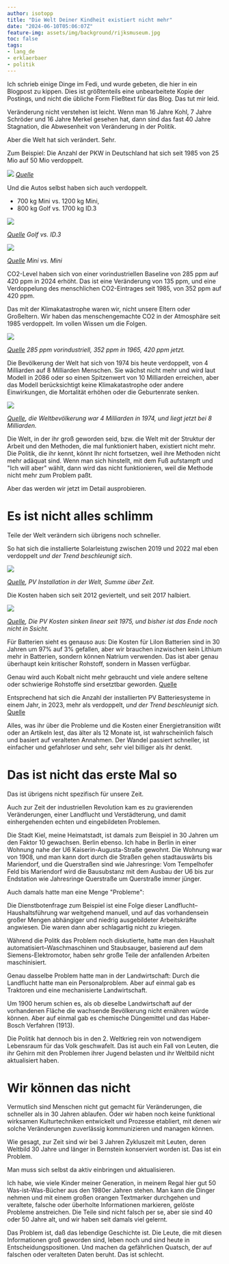 ```yaml
---
author: isotopp
title: "Die Welt Deiner Kindheit existiert nicht mehr"
date: "2024-06-10T05:06:07Z"
feature-img: assets/img/background/rijksmuseum.jpg
toc: false
tags:
- lang_de
- erklaerbaer
- politik
---
```


Ich schrieb einige Dinge im Fedi, und wurde gebeten, die hier in ein Blogpost zu kippen.
Dies ist größtenteils eine unbearbeitete Kopie der Postings, und nicht die übliche Form Fließtext für das Blog.
Das tut mir leid.

Veränderung nicht verstehen ist leicht.
Wenn man 16 Jahre Kohl, 7 Jahre Schröder und 16 Jahre Merkel gesehen hat, dann sind das fast 40 Jahre Stagnation,
die Abwesenheit von Veränderung in der Politik.

Aber die Welt hat sich verändert. Sehr.

Zum Beispiel:
Die Anzahl der PKW in Deutschland hat sich seit 1985 von 25 Mio auf 50 Mio verdoppelt.

[![](/uploads/2024/06/welt-01.png)](https://de.statista.com/statistik/daten/studie/12131/umfrage/pkw-bestand-in-deutschland/)
*[Quelle](https://de.statista.com/statistik/daten/studie/12131/umfrage/pkw-bestand-in-deutschland/)*

Und die Autos selbst haben sich auch verdoppelt.

- 700 kg Mini vs. 1200 kg Mini,
- 800 kg Golf vs. 1700 kg ID.3

[![](/uploads/2024/06/welt-02.png)](https://www.carsized.com/en/cars/compare/volkswagen-golf-1983-5-door-hatchback-vs-volkswagen-id3-2019-5-door-hatchback/rear/)

*[Quelle](https://www.carsized.com/en/cars/compare/volkswagen-golf-1983-5-door-hatchback-vs-volkswagen-id3-2019-5-door-hatchback/rear/) Golf vs. ID.3*

[![](/uploads/2024/06/welt-03.png)](https://www.carsized.com/en/cars/compare/mini-cooper-1990-3-door-hatchback-vs-mini-cooper-2013-3-door-hatchback/rear/)

*[Quelle](https://www.carsized.com/en/cars/compare/mini-cooper-1990-3-door-hatchback-vs-mini-cooper-2013-3-door-hatchback/rear/) Mini vs. Mini*


CO2-Level haben sich von einer vorindustriellen Baseline von 285 ppm auf 420 ppm in 2024 erhöht.
Das ist eine Veränderung von 135 ppm, und eine Verdoppelung des menschlichen CO2-Eintrages seit 1985,
von 352 ppm auf 420 ppm.

Das mit der Klimakatastrophe waren wir, nicht unsere Eltern oder Großeltern.
Wir haben das menschengemachte CO2 in der Atmosphäre seit 1985 verdoppelt.
Im vollen Wissen um die Folgen.

[![](/uploads/2024/06/welt-04.png)](https://ourworldindata.org/grapher/co2-long-term-concentration?time=1800..latest)

*[Quelle](https://ourworldindata.org/grapher/co2-long-term-concentration?time=1800..latest) 285 ppm vorindustriell, 
352 ppm in 1965, 420 ppm jetzt.*

Die Bevölkerung der Welt hat sich von 1974 bis heute verdoppelt,
von 4 Milliarden auf 8 Milliarden Menschen.
Sie wächst nicht mehr und wird laut Modell in 2086 oder so einen Spitzenwert von 10 Milliarden erreichen,
aber das Modell berücksichtigt keine Klimakatastrophe oder andere Einwirkungen, 
die Mortalität erhöhen oder die Geburtenrate senken.

[![](/uploads/2024/06/welt-05.png)](https://ourworldindata.org/grapher/population?time=1800..latest&country=~OWID_WRL)

*[Quelle](https://ourworldindata.org/grapher/population?time=1800..latest&country=~OWID_WRL), 
die Weltbevölkerung war 4 Milliarden in 1974, und liegt jetzt bei 8 Milliarden.*

Die Welt, in der ihr groß geworden seid, bzw. die Welt mit der Struktur der Arbeit und den Methoden, 
die mal funktioniert haben, existiert nicht mehr.
Die Politik, die ihr kennt, könnt Ihr nicht fortsetzen, weil ihre Methoden nicht mehr adäquat sind.
Wenn man sich hinstellt, mit dem Fuß aufstampft und "Ich will aber" wählt, 
dann wird das nicht funktionieren, weil die Methode nicht mehr zum Problem paßt.

Aber das werden wir jetzt im Detail ausprobieren.

# Es ist nicht alles schlimm

Teile der Welt verändern sich übrigens noch schneller.

So hat sich die installierte Solarleistung zwischen 2019 und 2022 mal eben verdoppelt
*und der Trend beschleunigt sich*.

[![](/uploads/2024/06/welt-06.png)](https://ourworldindata.org/grapher/installed-solar-pv-capacity)

*[Quelle](https://ourworldindata.org/grapher/installed-solar-pv-capacity), PV Installation in der Welt, Summe über Zeit.*

Die Kosten haben sich seit 2012 geviertelt, und seit 2017 halbiert.

[![](/uploads/2024/06/welt-07.png)](https://ourworldindata.org/grapher/solar-pv-prices)

*[Quelle](https://ourworldindata.org/grapher/solar-pv-prices), Die PV Kosten sinken linear seit 1975, 
und bisher ist das Ende noch nicht in Ssicht.*

Für Batterien sieht es genauso aus:
Die Kosten für LiIon Batterien sind in 30 Jahren um 97% auf 3% gefallen, 
aber wir brauchen inzwischen kein Lithium mehr in Batterien, sondern können Natrium verwenden.
Das ist aber genau überhaupt kein kritischer Rohstoff, sondern in Massen verfügbar.

Genau wird auch Kobalt nicht mehr gebraucht und viele andere seltene oder schwierige Rohstoffe sind ersetztbar geworden.
[Quelle](https://www.weltderphysik.de/gebiet/technik/nachrichten/2023/energiespeicher-lithium-ionen-batterie-ohne-kobalt/)

Entsprechend hat sich die Anzahl der installierten PV Batteriesysteme in einem Jahr, in 2023, mehr als verdoppelt,
*und der Trend beschleunigt sich.* [Quelle](https://renewablesnow.com/news/germanys-solar-battery-capacity-doubles-in-2023-846621/)

Alles, was ihr über die Probleme und die Kosten einer Energietransition wißt oder an Artikeln lest,
das älter als 12 Monate ist, ist wahrscheinlich falsch und basiert auf veralteten Annahmen.
Der Wandel passiert schneller, ist einfacher und gefahrloser und sehr, sehr viel billiger als ihr denkt.

# Das ist nicht das erste Mal so

Das ist übrigens nicht spezifisch für unsere Zeit.

Auch zur Zeit der industriellen Revolution kam es zu gravierenden Veränderungen, einer Landflucht und Verstädterung,
und damit einhergehenden echten und eingebildeten Problemen.

Die Stadt Kiel, meine Heimatstadt, ist damals zum Beispiel in 30 Jahren um den Faktor 10 gewachsen.
Berlin ebenso. 
Ich habe in Berlin in einer Wohnung nahe der U6 Kaiserin-Augusta-Straße gewohnt. 
Die Wohnung war von 1908, und man kann dort durch die Straßen gehen stadtauswärts bis Mariendorf, 
und die Querstraßen sind wie Jahresringe:
Vom Tempelhofer Feld bis Mariendorf wird die Bausubstanz mit dem Ausbau der U6 
bis zur Endstation wie Jahresringe Querstraße um Querstraße immer jünger.

Auch damals hatte man eine Menge "Probleme":

Die Dienstbotenfrage zum Beispiel ist eine Folge dieser Landflucht–Haushaltsführung war weitgehend manuell, 
und auf das vorhandensein großer Mengen abhängiger und niedrig ausgebildeter Arbeitskräfte angwiesen.
Die waren dann aber schlagartig nicht zu kriegen.

Während die Politk das Problem noch diskutierte, 
hatte man den Haushalt automatisiert–Waschmaschinen und Staubsauger, 
basierend auf dem Siemens-Elektromotor,
haben sehr große Teile der anfallenden Arbeiten maschinisiert.

Genau dasselbe Problem hatte man in der Landwirtschaft: 
Durch die Landflucht hatte man ein Personalproblem.
Aber auf einmal gab es Traktoren und eine mechanisierte Landwirtschaft.

Um 1900 herum schien es,
als ob dieselbe Landwirtschaft auf der vorhandenen Fläche die wachsende Bevölkerung nicht ernähren würde können.
Aber auf einmal gab es chemische Düngemittel und das Haber-Bosch Verfahren (1913).

Die Politik hat dennoch bis in den 2. Weltkrieg rein von notwendigem Lebensraum für das Volk geschwafelt.
Das ist auch ein Fall von Leuten, 
die ihr Gehirn mit den Problemen ihrer Jugend belasten und ihr Weltbild nicht aktualisiert haben.

# Wir können das nicht

Vermutlich sind Menschen nicht gut gemacht für Veränderungen, die schneller als in 30 Jahren ablaufen.
Oder wir haben noch keine funktional wirksamen Kulturtechniken entwickelt und Prozesse etabliert,
mit denen wir solche Veränderungen zuverlässig kommunizieren und managen können.

Wie gesagt, zur Zeit sind wir bei 3 Jahren Zykluszeit mit Leuten, 
deren Weltbild 30 Jahre und länger in Bernstein konserviert worden ist. 
Das ist ein Problem.

Man muss sich selbst da aktiv einbringen und aktualisieren.

Ich habe, wie viele Kinder meiner Generation, 
in meinem Regal hier gut 50 Was-ist-Was-Bücher aus den 1980er Jahren stehen.
Man kann die Dinger nehmen und mit einem großen orangen Textmarker durchgehen und veraltete, 
falsche oder überholte Informationen markieren, gelöste Probleme anstreichen.
Die Teile sind nicht falsch per se, aber sie sind 40 oder 50 Jahre alt, und wir haben seit damals viel gelernt.

Das Problem ist, daß das lebendige Geschichte ist.
Die Leute, die mit diesen Informationen groß geworden sind, leben noch und sind heute in Entscheidungspositionen.
Und machen da gefährlichen Quatsch, der auf falschen oder veralteten Daten beruht.
Das ist schlecht.
